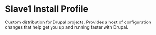 Slave1 Install Profile
===============

Custom distribution for Drupal projects. Provides a host of configuration changes that help get you up and running faster with Drupal.
